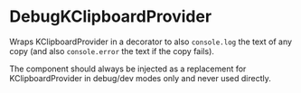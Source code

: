 # DebugKClipboardProvider

Wraps KClipboardProvider in a decorator to also `console.log` the text of any
copy (and also `console.error` the text if the copy fails).

The component should always be injected as a replacement for KClipboardProvider
in debug/dev modes only and never used directly.

